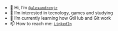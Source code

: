- 👋 Hi, I’m [`@alexandrenjr`](https://github.com/alexandrenjr/)
- 👀 I’m interested in tecnology, games and studying
- 🌱 I’m currently learning how GtiHub and Git work
- 📫 How to reach me: [`LinkedIn`](https://www.linkedin.com/in/alexandrenjr/)
